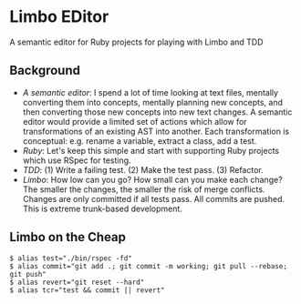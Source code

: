 # Limbo EDitor

A semantic editor for Ruby projects for playing with Limbo and TDD

## Background

* *A semantic editor*: I spend a lot of time looking at text files,
  mentally converting them into concepts, mentally planning new
  concepts, and then converting those new concepts into new text
  changes.  A semantic editor would provide a limited set of actions
  which allow for transformations of an existing AST into another.  Each
  transformation is conceptual: e.g. rename a variable, extract a class,
  add a test.
* *Ruby*: Let's keep this simple and start with supporting Ruby projects
  which use RSpec for testing.
* *TDD*: (1) Write a failing test.  (2) Make the test pass.  (3)
  Refactor.
* *Limbo*: How low can you go?  How small can you make each change?  The
  smaller the changes, the smaller the risk of merge conflicts.  Changes
  are only committed if all tests pass.  All commits are pushed.  This
  is extreme trunk-based development.

## Limbo on the Cheap

    $ alias test="./bin/rspec -fd"
    $ alias commit="git add .; git commit -m working; git pull --rebase; git push"
    $ alias revert="git reset --hard"
    $ alias tcr="test && commit || revert"
